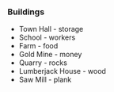 ### Buildings

- Town Hall - storage
- School - workers
- Farm - food
- Gold Mine - money
- Quarry - rocks
- Lumberjack House - wood
- Saw Mill - plank

